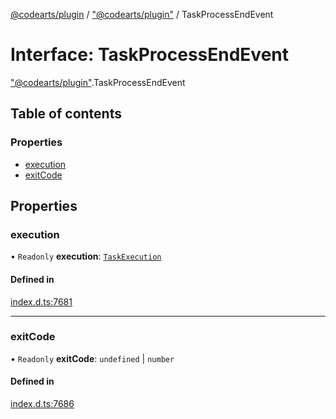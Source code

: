 [@codearts/plugin](../README.md) / ["@codearts/plugin"](../modules/_codearts_plugin_.md) / TaskProcessEndEvent

# Interface: TaskProcessEndEvent

["@codearts/plugin"](../modules/_codearts_plugin_.md).TaskProcessEndEvent

## Table of contents

### Properties

- [execution](codearts_plugin_.TaskProcessEndEvent.md#execution)
- [exitCode](codearts_plugin_.TaskProcessEndEvent.md#exitcode)

## Properties

### execution

• `Readonly` **execution**: [`TaskExecution`](codearts_plugin_.TaskExecution.md)

#### Defined in

[index.d.ts:7681](https://github.com/huaweicloud/cloudide-plugin-api/blob/b58031b/index.d.ts#L7681)

___

### exitCode

• `Readonly` **exitCode**: `undefined` \| `number`

#### Defined in

[index.d.ts:7686](https://github.com/huaweicloud/cloudide-plugin-api/blob/b58031b/index.d.ts#L7686)
